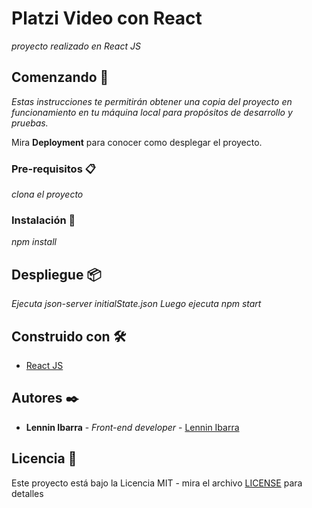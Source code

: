# Platzi Video con React

_proyecto realizado en React JS_

## Comenzando 🚀

_Estas instrucciones te permitirán obtener una copia del proyecto en funcionamiento en tu máquina local para propósitos de desarrollo y pruebas._

Mira **Deployment** para conocer como desplegar el proyecto.


### Pre-requisitos 📋

_clona el proyecto_


### Instalación 🔧

_npm install_

## Despliegue 📦

_Ejecuta json-server initialState.json_
_Luego ejecuta npm start_

## Construido con 🛠️

* [React JS](https://es.reactjs.org/) 


## Autores ✒️

* **Lennin Ibarra** - *Front-end developer* - [Lennin Ibarra](https://github.com/lenninIbarrraGonzalez)

## Licencia 📄

Este proyecto está bajo la Licencia MIT - mira el archivo [LICENSE](https://wikis.fdi.ucm.es/ELP/Licencia_MIT) para detalles




